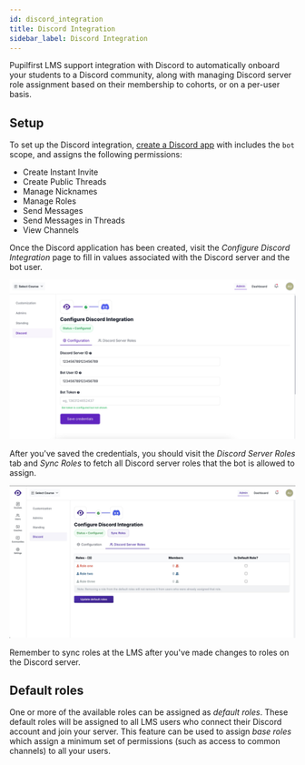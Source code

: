 ```yaml
---
id: discord_integration
title: Discord Integration
sidebar_label: Discord Integration
---
```


Pupilfirst LMS support integration with Discord to automatically onboard your students to a Discord community, along with managing Discord server role assignment based on their membership to cohorts, or on a per-user basis.

## Setup

To set up the Discord integration, [create a Discord app](https://discord.com/developers/docs/quick-start/getting-started) with includes the `bot` scope, and assigns the following permissions:

- Create Instant Invite
- Create Public Threads
- Manage Nicknames
- Manage Roles
- Send Messages
- Send Messages in Threads
- View Channels

Once the Discord application has been created, visit the _Configure Discord Integration_ page to fill in values associated with the Discord server and the bot user.

![](../assets/discord_configuration/discord-configuration.jpg)

After you've saved the credentials, you should visit the _Discord Server Roles_ tab and _Sync Roles_ to fetch all Discord server roles that the bot is allowed to assign.

![](../assets/discord_configuration/discord-server-roles.jpg)

Remember to sync roles at the LMS after you've made changes to roles on the Discord server.

## Default roles

One or more of the available roles can be assigned as _default roles_. These default roles will be assigned to all LMS users who connect their Discord account and join your server. This feature can be used to assign _base roles_ which assign a minimum set of permissions (such as access to common channels) to all your users.
